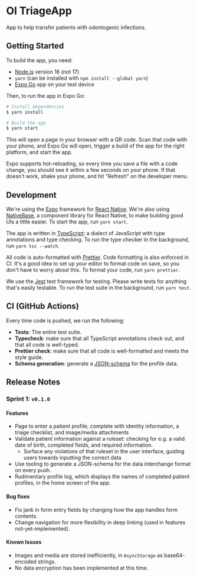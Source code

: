 # OI TriageApp

App to help transfer patients with odontogenic infections.

## Getting Started

To build the app, you need:

- [Node.js](https://nodejs.org/en/download/) version 16 (not 17)
- `yarn` (can be installed with `npm install --global yarn`)
- [Expo Go](https://expo.dev/client) app on your test device

Then, to run the app in Expo Go:

```sh
# Install dependencies
$ yarn install

# Build the app
$ yarn start
```

This will open a page in your browser with a QR code. Scan that code with your phone, and Expo Go will open, trigger a build of the app for the right platform, and start the app.

Expo supports hot-reloading, so every time you save a file with a code change, you should see it within a few seconds on your phone. If that doesn't work, shake your phone, and hit "Refresh" on the developer menu.

## Development

We're using the [Expo](https://docs.expo.dev) framework for [React Native](https://reactnative.dev). We're also using [NativeBase](https://nativebase.io), a component library for React Native, to make building good UIs a little easier. To start the app, run `yarn start`.

The app is written in [TypeScript](https://expo.dev/client): a dialect of JavaScript with type annotations and type checking. To run the type checker in the background, run `yarn tsc --watch`.

All code is auto-formatted with [Prettier](https://prettier.io). Code formatting is also enforced in CI. It's a good idea to set up your editor to format code on save, so you don't have to worry about this. To format your code, run `yarn prettier`.

We use the [Jest](https://jestjs.io) test framework for testing. Please write tests for anything that's easily testable. To run the test suite in the background, run `yarn test`.

## CI (GitHub Actions)

Every time code is pushed, we run the following:

- **Tests**: The entire test suite.
- **Typecheck**: make sure that all TypeScript annotations check out, and that all code is well-typed.
- **Prettier check**: make sure that all code is well-formatted and meets the style guide.
- **Schema generation**: generate a [JSON-schema](https://json-schema.org) for the profile data.

## Release Notes

### Sprint 1: `v0.1.0`

#### Features

- Page to enter a patient profile, complete with identity information, a triage checklist, and image/media attachments
- Validate patient information against a ruleset: checking for e.g. a valid date of birth, completed fields, and required information.
  - Surface any violations of that ruleset in the user interface, guiding users towards inputting the correct data
- Use tooling to generate a JSON-schema for the data interchange format on every push.
- Rudimentary profile log, which displays the names of completed patient profiles, in the home screen of the app.

#### Bug fixes

- Fix jank in form entry fields by changing how the app handles form contents.
- Change navigation for more flexibility in deep linking (used in features not-yet-implemented).

#### Known Issues

- Images and media are stored inefficiently, in `AsyncStorage` as base64-encoded strings.
- No data encryption has been implemented at this time.
